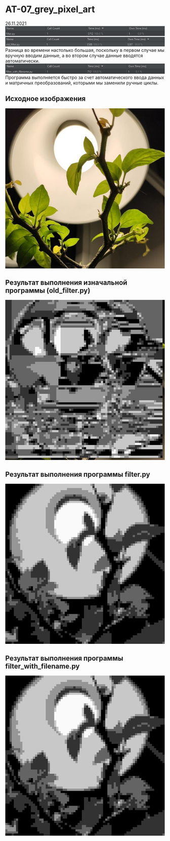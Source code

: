 # AT-07_grey_pixel_art
26.11.2021<br>
<img src="time.jpg">
<img src="old_time.jpg">
<br>Разница во времени настолько большая, поскольку в первом случае мы вручную вводим данные, а во втором случае данные вводятся автоматически.<br>
<img src="time_after.jpg">
Программа выполняется быстро за счет автоматического ввода данных и матричных преобразований, которыми мы заменили ручные циклы.
<h2>Исходное изображения</h2>
<img src="img2.jpg">
<h2>Результат выполнения изначальной программы (old_filter.py)</h2>
<img src="res.jpg">
<h2>Результат выполнения программы filter.py</h2>
<img src="res2.jpg">
<h2>Результат выполнения программы filter_with_filename.py</h2>
<img src="res3.jpg">
